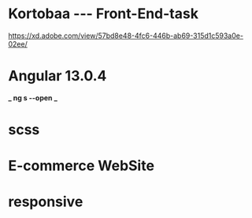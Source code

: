 # Kortobaa --- Front-End-task
 https://xd.adobe.com/view/57bd8e48-4fc6-446b-ab69-315d1c593a0e-02ee/
# Angular 13.0.4

**_ ng s --open _**

# scss

# E-commerce WebSite

# responsive
